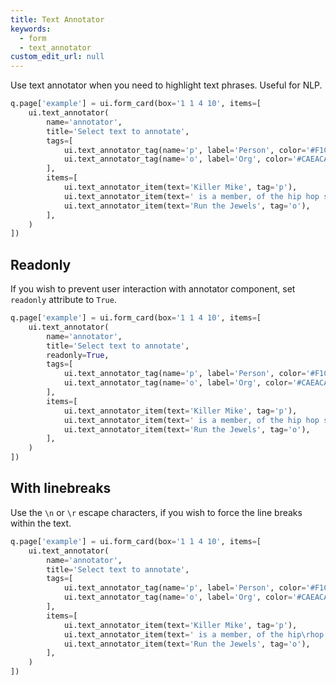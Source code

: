 ```yaml
---
title: Text Annotator
keywords:
  - form
  - text_annotator
custom_edit_url: null
---
```


Use text annotator when you need to highlight text phrases. Useful for NLP.

```py
q.page['example'] = ui.form_card(box='1 1 4 10', items=[
    ui.text_annotator(
        name='annotator',
        title='Select text to annotate',
        tags=[
            ui.text_annotator_tag(name='p', label='Person', color='#F1CBCB'),
            ui.text_annotator_tag(name='o', label='Org', color='#CAEACA'),
        ],
        items=[
            ui.text_annotator_item(text='Killer Mike', tag='p'),
            ui.text_annotator_item(text=' is a member, of the hip hop supergroup '),  # no tag
            ui.text_annotator_item(text='Run the Jewels', tag='o'),
        ],
    )
])
```

## Readonly

If you wish to prevent user interaction with annotator component, set `readonly` attribute to `True`.

```py
q.page['example'] = ui.form_card(box='1 1 4 10', items=[
    ui.text_annotator(
        name='annotator',
        title='Select text to annotate',
        readonly=True,
        tags=[
            ui.text_annotator_tag(name='p', label='Person', color='#F1CBCB'),
            ui.text_annotator_tag(name='o', label='Org', color='#CAEACA'),
        ],
        items=[
            ui.text_annotator_item(text='Killer Mike', tag='p'),
            ui.text_annotator_item(text=' is a member, of the hip hop supergroup '),  # no tag
            ui.text_annotator_item(text='Run the Jewels', tag='o'),
        ],
    )
])
```

## With linebreaks

Use the `\n` or `\r` escape characters, if you wish to force the line breaks within the text.

```py
q.page['example'] = ui.form_card(box='1 1 4 10', items=[
    ui.text_annotator(
        name='annotator',
        title='Select text to annotate',
        tags=[
            ui.text_annotator_tag(name='p', label='Person', color='#F1CBCB'),
            ui.text_annotator_tag(name='o', label='Org', color='#CAEACA'),
        ],
        items=[
            ui.text_annotator_item(text='Killer Mike', tag='p'),
            ui.text_annotator_item(text=' is a member, of the hip\rhop super\ngroup '),  # no tag
            ui.text_annotator_item(text='Run the Jewels', tag='o'),
        ],
    )
])
```
